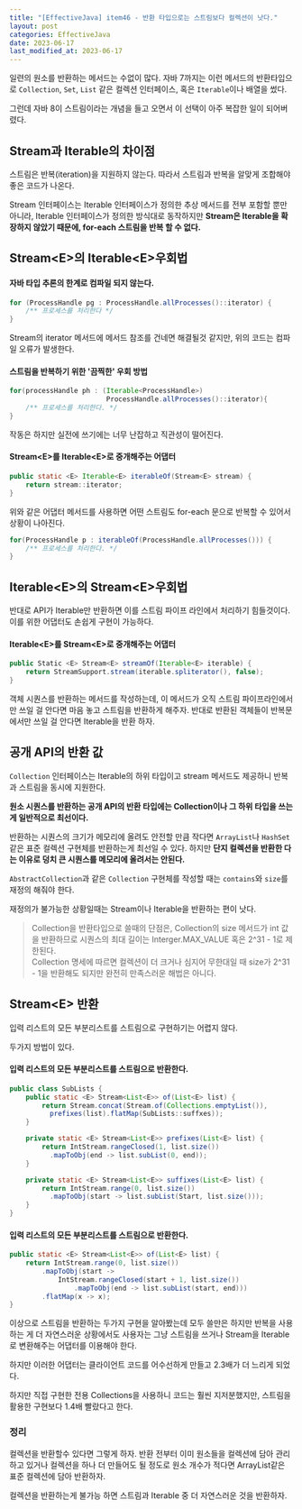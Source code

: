 ```yaml
---
title: "[EffectiveJava] item46 - 반환 타입으로는 스트림보다 컬렉션이 낫다."
layout: post
categories: EffectiveJava
date: 2023-06-17
last_modified_at: 2023-06-17
---
```


일련의 원소를 반환하는 메서드는 수없이 많다. 자바 7까지는 이런 메서드의 반환타입으로 `Collection`, `Set`, `List` 같은 컬렉션 인터페이스, 혹은 `Iterable`이나 배열을 썼다.

그런데 자바 8이 스트림이라는 개념을 들고 오면서 이 선택이 아주 복잡한 일이 되어버렸다.


## Stream과 Iterable의 차이점

스트림은 반복(iteration)을 지원하지 않는다. 따라서 스트림과 반복을 알맞게 조합해야 좋은 코드가 나온다.

Stream 인터페이스는 Iterable 인터페이스가 정의한 추상 메서드를 전부 포함할 뿐만 아니라, Iterable 인터페이스가 정의한 방식대로 동작하지만 **Stream은 Iterable을 확장하지 않았기 때문에, for-each 스트림을 반복 할 수 없다.**


## Stream\<E\>의 Iterable\<E\>우회법

#### 자바 타입 추론의 한계로 컴파일 되지 않는다.

```java
for (ProcessHandle pg : ProcessHandle.allProcesses()::iterator) {
    /** 프로세스를 처리한다 */
}
```

Stream의 iterator 메서드에 메서드 참조를 건네면 해결될것 같지만, 위의 코드는 컴파일 오류가 발생한다.

#### 스트림을 반복하기 위한 '끔찍한' 우회 방법

```java
for(processHandle ph : (Iterable<ProcessHandle>)
                        ProcessHandle.allProcesses()::iterator){
    /** 프로세스를 처리한다. */
}
```

작동은 하지만 실전에 쓰기에는 너무 난잡하고 직관성이 떨어진다.

#### Stream\<E\>를 Iterable\<E\>로 중개해주는 어댑터

```java
public static <E> Iterable<E> iterableOf(Stream<E> stream) {
    return stream::iterator;
}
```

위와 같은 어댑터 메서드를 사용하면 어떤 스트림도 for-each 문으로 반복할 수 있어서 상황이 나아진다.

```java
for(ProcessHandle p : iterableOf(ProcessHandle.allProcesses())) {
    /** 프로세스를 처리한다. */
}
```


## Iterable\<E\>의 Stream\<E\>우회법

반대로 API가 Iterable만 반환하면 이를 스트림 파이프 라인에서 처리하기 힘들것이다. 이를 위한 어댑터도 손쉽게 구현이 가능하다.

#### Iterable\<E\>를 Stream\<E\>로 중개해주는 어댑터

```java
public Static <E> Stream<E> streamOf(Iterable<E> iterable) {
    return StreamSupport.stream(iterable.spliterator(), false);
}
```

객체 시퀀스를 반환하는 메서드를 작성하는데, 이 메서드가 오직 스트림 파이프라인에서만 쓰일 걸 안다면 마음 놓고 스트림을 반환하게 해주자. 반대로 반환된 객체들이 반복문에서만 쓰일 걸 안다면 Iterable을 반환 하자.


## 공개 API의 반환 값

`Collection` 인터페이스는 Iterable의 하위 타입이고 stream 메서드도 제공하니 반복과 스트림을 동시에 지원한다.

**원소 시퀀스를 반환하는 공개 API의 반환 타입에는 Collection이나 그 하위 타입을 쓰는 게 일반적으로 최선이다.**

반환하는 시퀀스의 크기가 메모리에 올려도 안전할 만큼 작다면 `ArrayList`나 `HashSet` 같은 표준 컬렉션 구현체를 반환하는게 최선일 수 있다. 하지만 **단지 컬렉션을 반환한 다는 이유로 덩치 큰 시퀀스를 메모리에 올려서는 안된다.**

`AbstractCollection`과 같은 `Collection` 구현체를 작성할 때는 `contains`와 `size`를 재정의 해줘야 한다.

재정의가 불가능한 상황일때는 Stream이나 Iterable을 반환하는 편이 낫다.

> Collection을 반환타입으로 쓸때의 단점은, Collection의 size 메서드가 int 값을 반환하므로 시퀀스의 최대 길이는 Interger.MAX_VALUE 혹은 2^31 - 1로 제한된다.<br>
> Collection 명세에 따르면 컬렉션이 더 크거나 심지어 무한대일 때 size가 2^31 - 1을 반환해도 되지만 완전히 만족스러운 해법은 아니다.


## Stream\<E\> 반환

입력 리스트의 모든 부분리스트를 스트림으로 구현하기는 어렵지 않다.

두가지 방법이 있다.

#### 입력 리스트의 모든 부분리스트를 스트림으로 반환한다.

```java
public class SubLists {
    public static <E> Stream<List<E>> of(List<E> list) {
        return Stream.concat(Stream.of(Collections.emptyList()),
          prefixes(list).flatMap(SubLists::suffxes));
    }

    private static <E> Stream<List<E>> prefixes(List<E> list) {
        return IntStream.rangeClosed(1, list.size())
          .mapToObj(end -> list.subList(0, end));
    }

    private static <E> Stream<List<E>> suffixes(List<E> list) {
        return IntStream.range(0, list.size())
          .mapToObj(start -> list.subList(Start, list.size()));
    }
}
```

#### 입력 리스트의 모든 부분리스트를 스트림으로 반환한다.

```java
public static <E> Stream<List<E>> of(List<E> list) {
    return IntStream.range(0, list.size())
        .mapToObj(start ->
            IntStream.rangeClosed(start + 1, list.size())
                .mapToObj(end -> list.subList(start, end)))
        .flatMap(x -> x);
}
```

이상으로 스트림을 반환하는 두가지 구현을 알아봤는데 모두 쓸만은 하지만 반복을 사용하는 게 더 자연스러운 상황에서도 사용자는 그냥 스트림을 쓰거나 Stream을 Iterable로 변환해주는 어댑터를 이용해야 한다.

하지만 이러한 어댑터는 클라이언트 코드를 어수선하게 만들고 2.3배가 더 느리게 되었다.

하지만 직접 구현한 전용 Collections을 사용하니 코드는 훨씬 지저분했지만, 스트림을 활용한 구현보다 1.4배 빨랐다고 한다.


### 정리

컬렉션을 반환할수 있다면 그렇게 하자. 반환 전부터 이미 원소들을 컬렉션에 담아 관리하고 있거나 컬렉션을 하나 더 만들어도 될 정도로 원소 개수가 적다면 ArrayList같은 표준 컬렉션에 담아 반환하자.

컬렉션을 반환하는게 불가능 하면 스트림과 Iterable 중 더 자연스러운 것을 반환하자.

